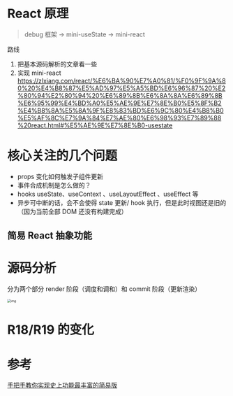 

# React 原理

> debug 框架 -> mini-useState -> mini-react



路线

1. 把基本源码解析的文章看一些
2. 实现 mini-react  https://zlxiang.com/react/%E6%BA%90%E7%A0%81/%F0%9F%9A%80%20%E4%B8%87%E5%AD%97%E5%A5%BD%E6%96%87%20%E2%80%94%E2%80%94%20%E6%89%8B%E6%8A%8A%E6%89%8B%E6%95%99%E4%BD%A0%E5%AE%9E%E7%8E%B0%E5%8F%B2%E4%B8%8A%E5%8A%9F%E8%83%BD%E6%9C%80%E4%B8%B0%E5%AF%8C%E7%9A%84%E7%AE%80%E6%98%93%E7%89%88%20react.html#%E5%AE%9E%E7%8E%B0-usestate



# 核心关注的几个问题

* props 变化如何触发子组件更新
* 事件合成机制是怎么做的？
* hooks useState、useContext 、useLayoutEffect 、useEffect 等
* 异步可中断的话，会不会使得 state 更新/ hook 执行，但是此时视图还是旧的（因为当前全部 DOM 还没有构建完成）





## 简易 React 抽象功能



### 



# 源码分析

分为两个部分 render 阶段（调度和调和）和 commit 阶段（更新渲染）

<img src="https://typora-1300781048.cos.ap-beijing.myqcloud.com/img/202403051454659.awebp" alt="img" style="zoom:50%;" />





# R18/R19 的变化







# 参考

[手把手教你实现史上功能最丰富的简易版](ttps://zlxiang.com/react/%E6%BA%90%E7%A0%81/%F0%9F%9A%80%20%E4%B8%87%E5%AD%97%E5%A5%BD%E6%96%87%20%E2%80%94%E2%80%94%20%E6%89%8B%E6%8A%8A%E6%89%8B%E6%95%99%E4%BD%A0%E5%AE%9E%E7%8E%B0%E5%8F%B2%E4%B8%8A%E5%8A%9F%E8%83%BD%E6%9C%80%E4%B8%B0%E5%AF%8C%E7%9A%84%E7%AE%80%E6%98%93%E7%89%88%20react.html#%E5%89%8D%E8%A8%80)

